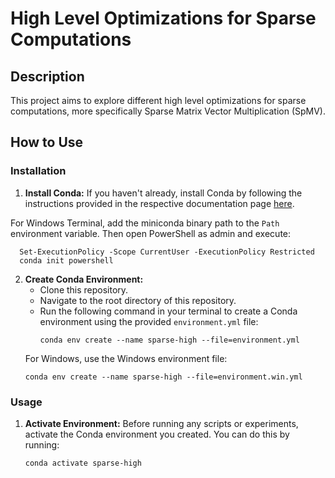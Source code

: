 # High Level Optimizations for Sparse Computations

## Description
This project aims to explore different high level optimizations for sparse computations, more specifically Sparse Matrix Vector Multiplication (SpMV).

## How to Use

### Installation
1. **Install Conda:** If you haven't already, install Conda by following the instructions provided in the respective documentation page [here](https://docs.anaconda.com/free/miniconda/).

For Windows Terminal, add the miniconda binary path to the `Path` environment variable. Then open PowerShell as admin and execute:
```
  Set-ExecutionPolicy -Scope CurrentUser -ExecutionPolicy Restricted
  conda init powershell
```

2. **Create Conda Environment:** 
   - Clone this repository.
   - Navigate to the root directory of this repository.
   - Run the following command in your terminal to create a Conda environment using the provided `environment.yml` file:
     ```
     conda env create --name sparse-high --file=environment.yml
     ```
    For Windows, use the Windows environment file:
     ```
     conda env create --name sparse-high --file=environment.win.yml
     ```

    

### Usage
1. **Activate Environment:** Before running any scripts or experiments, activate the Conda environment you created. You can do this by running:
    ```
    conda activate sparse-high

    ```


